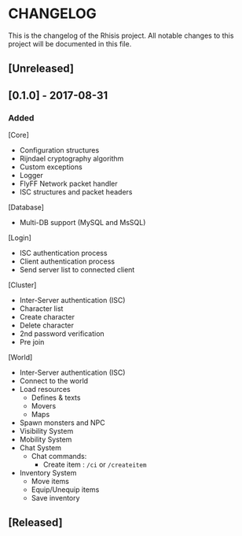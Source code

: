 # CHANGELOG

This is the changelog of the Rhisis project. All notable changes to this project will be documented in this file.

## [Unreleased]

## [0.1.0] - 2017-08-31

### Added

[Core]
- Configuration structures
- Rijndael cryptography algorithm
- Custom exceptions
- Logger
- FlyFF Network packet handler
- ISC structures and packet headers

[Database]
- Multi-DB support (MySQL and MsSQL)

[Login]
- ISC authentication process
- Client authentication process
- Send server list to connected client

[Cluster]
- Inter-Server authentication (ISC)
- Character list
- Create character
- Delete character
- 2nd password verification
- Pre join

[World]
- Inter-Server authentication (ISC)
- Connect to the world
- Load resources
   - Defines & texts
   - Movers
   - Maps
- Spawn monsters and NPC
- Visibility System
- Mobility System
- Chat System
	- Chat commands:
		- Create item : `/ci` or `/createitem`
- Inventory System
	- Move items
	- Equip/Unequip items
	- Save inventory


## [Released]
